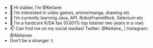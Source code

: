 - 👋 Hi stalker, I’m @Keitane
- 👀 I’m interested in video games, anime/manga, drawing etc
- 🌱 I’m currently learning Java, API, RobotFrameWork, Selenium etc
- 💞️ I’m a hardcore K/DA fan (0.001% top listener two years in a row)
- 📫 Can find me on my social medias! Twitter: @Keitane_ | Instagram: @Akitanee 
- Don't be a stranger :)
<!---
Keitane/Keitane is a ✨ special ✨ repository because its `README.md` (this file) appears on your GitHub profile.
You can click the Preview link to take a look at your changes.
--->
